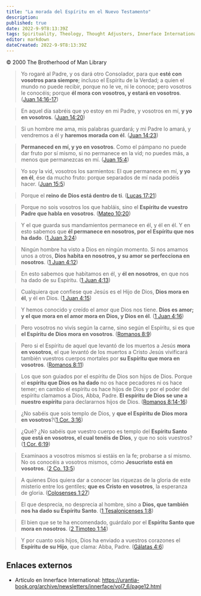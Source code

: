 ```yaml
---
title: "La morada del Espíritu en el Nuevo Testamento"
description: 
published: true
date: 2022-9-9T8:13:39Z
tags: Spirituality, Theology, Thought Adjusters, Innerface International, article
editor: markdown
dateCreated: 2022-9-9T8:13:39Z
---
```


<p class="v-card v-sheet theme--light grey lighten-3 px-2">© 2000 The Brotherhood of Man Library</p>

> Yo rogaré al Padre, y os dará otro Consolador, para que **esté con vosotros para siempre**; incluso el Espíritu de la Verdad; a quien el mundo no puede recibir, porque no le ve, ni le conoce; pero vosotros le conocéis; porque **él mora con vosotros, y estará en vosotros**. ([Juan 14:16-17](/es/Bible/John/14#v16))

> En aquel día sabréis que yo estoy en mi Padre, y vosotros en mí, **y yo en vosotros**. ([Juan 14:20](/es/Bible/John/14#v20))

> Si un hombre me ama, mis palabras guardará; y mi Padre lo amará, y vendremos a él y **haremos morada con él**. ([Juan 14:23](/es/Bible/John/14#v23))

> **Permaneced en mí, y yo en vosotros**. Como el pámpano no puede dar fruto por sí mismo, si no permanece en la vid; no puedes más, a menos que permanezcas en mí. ([Juan 15:4](/es/Bible/John/15#v4))

> Yo soy la vid, vosotros los sarmientos: El que permanece en mí, **y yo en él**, ése da mucho fruto: porque separados de mí nada podéis hacer. ([Juan 15:5](/es/Bible/John/15#v5))

> Porque el **reino de Dios está dentro de ti**. ([Lucas 17:21](/es/Bible/Luke/17#v21))

> Porque no sois vosotros los que habláis, sino el **Espíritu de vuestro Padre que habla en vosotros**. ([Mateo 10:20](/es/Bible/Matthew/10#v20))

> Y el que guarda sus mandamientos permanece en él, y él en él. Y en esto sabemos que **él permanece en nosotros, por el Espíritu que nos ha dado**. ([1 Juan 3:24](/es/Bible/1_John/3#v24))

> Ningún hombre ha visto a Dios en ningún momento. Si nos amamos unos a otros, **Dios habita en nosotros, y su amor se perfecciona en nosotros**. ([1 Juan 4:12](/es/Bible/1_John/4#v12))

> En esto sabemos que habitamos en él, y **él en nosotros**, en que nos ha dado de su Espíritu. ([1 Juan 4:13](/es/Bible/1_John/4#v13))

> Cualquiera que confiese que Jesús es el Hijo de Dios, **Dios mora en él**, y él en Dios. ([1 Juan 4:15](/es/Bible/1_John/4#v15))

> Y hemos conocido y creído el amor que Dios nos tiene. **Dios es amor; y el que mora en el amor mora en Dios, y Dios en él**. ([1 Juan 4:16](/es/Bible/1_John/4#v16))

> Pero vosotros no vivís según la carne, sino según el Espíritu, si es que **el Espíritu de Dios mora en vosotros**. ([Romanos 8:9](/es/Bible/Romans/8#v9))

> Pero si el Espíritu de aquel que levantó de los muertos a Jesús **mora en vosotros**, el que levantó de los muertos a Cristo Jesús vivificará también vuestros cuerpos mortales por **su Espíritu que mora en vosotros**. ([Romanos 8:11](/es/Bible/Romans/8#v11))

> Los que son guiados por el espíritu de Dios son hijos de Dios. Porque el **espíritu que Dios os ha dado** no os hace pecadores ni os hace temer; en cambio el espíritu os hace hijos de Dios y por el poder del espíritu clamamos a Dios, Abba, Padre. **El espíritu de Dios se une a nuestro espíritu** para declararnos hijos de Dios. ([Romanos 8:14-16](/es/Bible/Romans/8#v14))

> ¿No sabéis que sois templo de Dios, y **que el Espíritu de Dios mora en vosotros**?([1 Cor. 3:16](/es/Bible/1_Corinthians/3#v16))

> ¿Qué? ¿No sabéis que vuestro cuerpo es templo del **Espíritu Santo que está en vosotros, el cual tenéis de Dios**, y que no sois vuestros? ([1 Cor. 6:19](/es/Bible/1_Corinthians/6#v19))

> Examinaos a vosotros mismos si estáis en la fe; probarse a sí mismo. No os conocéis a vosotros mismos, cómo **Jesucristo está en vosotros**. ([2 Co. 13:5](/es/Bible/2_Corinthians/13#v5))

> A quienes Dios quiera dar a conocer las riquezas de la gloria de este misterio entre los gentiles; **que es Cristo en vosotros**, la esperanza de gloria. ([Colosenses 1:27](/es/Bible/Colossians/1#v27))

> El que desprecia, no desprecia al hombre, sino a **Dios, que también nos ha dado su Espíritu Santo**. ([1 Tesalonicenses 1:8](/es/Bible/1_Thessalonians/1#v8))

> El bien que se te ha encomendado, guárdalo por el **Espíritu Santo que mora en nosotros**. ([2 Timoteo 1:14](/es/Bible/2_Timothy/1#v14))

> Y por cuanto sois hijos, Dios ha enviado a vuestros corazones el **Espíritu de su Hijo**, que clama: Abba, Padre. ([Gálatas 4:6](/es/Bible/Galatians/4#v6))

## Enlaces externos

- Artículo en Innerface International: https://urantia-book.org/archive/newsletters/innerface/vol7_6/page12.html


